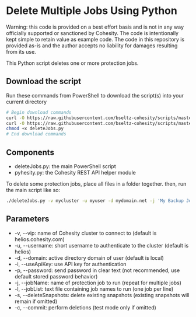 # Delete Multiple Jobs Using Python

Warning: this code is provided on a best effort basis and is not in any way officially supported or sanctioned by Cohesity. The code is intentionally kept simple to retain value as example code. The code in this repository is provided as-is and the author accepts no liability for damages resulting from its use.

This Python script deletes one or more protection jobs.

## Download the script

Run these commands from PowerShell to download the script(s) into your current directory

```bash
# Begin download commands
curl -O https://raw.githubusercontent.com/bseltz-cohesity/scripts/master/python/deleteJobs/deleteJobs.py
curl -O https://raw.githubusercontent.com/bseltz-cohesity/scripts/master/python/pyhesity.py
chmod +x deleteJobs.py
# End download commands
```

## Components

* deleteJobs.py: the main PowerShell script
* pyhesity.py: the Cohesity REST API helper module

To delete some protection jobs, place all files in a folder together. then, run the main script like so:

```bash
./deleteJobs.py -v mycluster -u myuser -d mydomain.net -j 'My Backup Job 1' -j 'My Backup Job 2' -s -c
```

## Parameters

* -v, --vip: name of Cohesity cluster to connect to (default is helios.cohesity.com)
* -u, --username: short username to authenticate to the cluster (default is helios)
* -d, --domain: active directory domain of user (default is local)
* -i, --useApiKey: use API key for authentication
* -p, --password: send password in clear text (not recommended, use default stored password behavior)
* -j, --jobName: name of protection job to run (repeat for multiple jobs)
* -l, --jobList: text file containing job names to run (one job per line)
* -s, --deleteSnapshots: delete existing snapshots (existing snapshots will remain if omitted)
* -c, --commit: perform deletions (test mode only if omitted)
